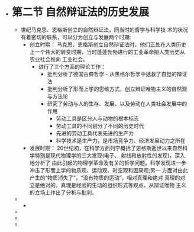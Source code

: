- # 第二节 自然辩证法的历史发展
	- 世纪马克思、恩格斯创立的自然辩证法，同当时的哲学与科学技 术的状况有着密切的联系，可以分为创立与发展两个时期:
		- 创立时期： 马克思、恩格斯创立自然辩证法时，他们正处在人类历史上一个伟大的转变时期，当时蓬蓬勃勃进行的工业革命把人类历史从农业社会推向 工业社会。
			- 进行了三个方面的理论工作：
				- 批判分析了德国古典哲学 - 从黑格尔哲学中拯救了自觉的辩证法
				- 批判分析了形而上学的思维方式，创立辩证唯物主义的自然观与方法论
				- 研究了劳动与人的生存、发展，以及劳动在人类社会发展中的作用
					- 劳动工具是区分人与动物的根本标志
					- 劳动工具的不同划分了不同的历史时代
					- 先进的劳动工具代表先进的生产力
					- 科学技术是生产力，是市场竞争力、经济发展动力之所在
		- 发展时期： 20世纪初，在科学方面列宁概括了恩格斯逝世以来自然科学特别是现代物理学的三大发现(电子、 射线和放射性的发现)，深入地分析了 由此引起的物理学革命及有关的哲学问题。科学发现进一步冲击了形而上学的物质观、运动观、时空观和因果观;另一 方面对由此产生的“物质消失了”，“没有物质的运动”，相对真理和绝对 真理的对立是绝对的，真理是经验的生动的组织形式等观点，从辩证唯物 主义的立场上作出了分析与批判。
	-
		-
	-
	-
	-